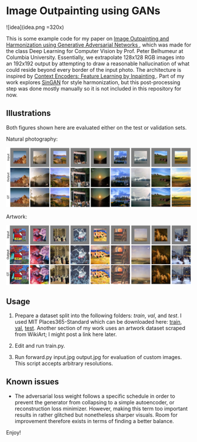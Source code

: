 # Image Outpainting using GANs

![idea](idea.png =320x)

This is some example code for my paper on [Image Outpainting and Harmonization using Generative Adversarial Networks
](https://arxiv.org/abs/1912.10960), which was made for the class Deep Learning for Computer Vision by Prof. Peter Belhumeur at Columbia University. Essentially, we extrapolate 128x128 RGB images into an 192x192 output by attempting to draw a reasonable hallucination of what could reside beyond every border of the input photo. The architecture is inspired by [Context Encoders: Feature Learning by Inpainting
](https://arxiv.org/abs/1604.07379). Part of my work explores [SinGAN](https://arxiv.org/abs/1905.01164) for style harmonization, but this post-processing step was done mostly manually so it is not included in this repository for now.

## Illustrations

Both figures shown here are evaluated either on the test or validation sets.

Natural photography:

![Places365-Standard](demo_places.png "Places365-Standard")

Artwork:

![WikiArt](demo_wikiart.png "WikiArt")

## Usage

1. Prepare a dataset split into the following folders: *train*, *val*, and *test*. I used MIT Places365-Standard which can be downloaded here: [train](http://data.csail.mit.edu/places/places365/train_256_places365standard.tar), [val](http://data.csail.mit.edu/places/places365/val_256.tar), [test](http://data.csail.mit.edu/places/places365/test_256.tar). Another section of my work uses an artwork dataset scraped from WikiArt; I might post a link here later.

2. Edit and run train.py.

3. Run forward.py input.jpg output.jpg for evaluation of custom images. This script accepts arbitrary resolutions.

## Known issues

* The adversarial loss weight follows a specific schedule in order to prevent the generator from collapsing to a simple autoencoder, or reconstruction loss minimizer. However, making this term too important results in rather glitched but nonetheless sharper visuals. Room for improvement therefore exists in terms of finding a better balance.

Enjoy!